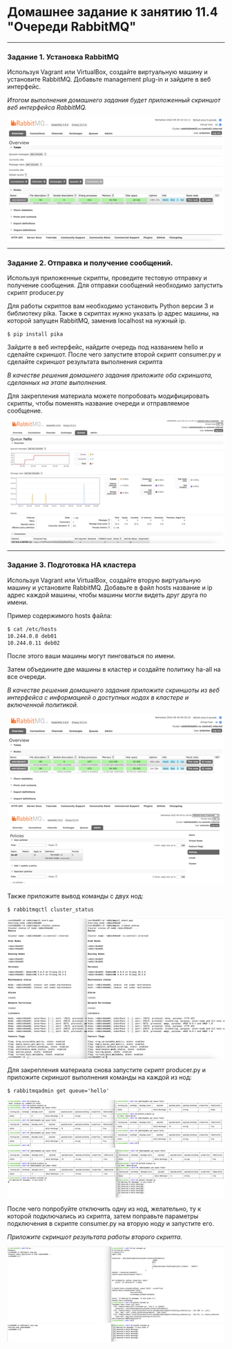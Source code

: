 # Домашнее задание к занятию 11.4 "Очереди RabbitMQ"

---

### Задание 1. Установка RabbitMQ

Используя Vagrant или VirtualBox, создайте виртуальную машину и установите RabbitMQ.
Добавьте management plug-in и зайдите в веб интерфейс.

*Итогом выполнения домашнего задания будет приложенный скриншот веб интерфейса RabbitMQ.*

![task1 screen](https://github.com/paive-media/netology_dz_11-1/blob/main/dz_db_11-4_screen1.png "RabbitMQ managment web gui")

---

### Задание 2. Отправка и получение сообщений.

Используя приложенные скрипты, проведите тестовую отправку и получение сообщения.
Для отправки сообщений необходимо запустить скрипт producer.py

Для работы скриптов вам необходимо установить Python версии 3 и библиотеку pika.
Также в скриптах нужно указать ip адрес машины, на которой запущен RabbitMQ, заменив localhost на нужный ip.

```shell script
$ pip install pika
```

Зайдите в веб интерфейс, найдите очередь под названием hello и сделайте скриншот.
После чего запустите второй скрипт consumer.py и сделайте скриншот результата выполнения скрипта

*В качестве решения домашнего задания приложите оба скриншота, сделанных на этапе выполнения.*

Для закрепления материала можете попробовать модифицировать скрипты, чтобы поменять название очереди и отправляемое сообщение.

![task1 screen](https://github.com/paive-media/netology_dz_11-1/blob/main/dz_db_11-4_screen2.png "RabbitMQ hello x2")

---

### Задание 3. Подготовка HA кластера

Используя Vagrant или VirtualBox, создайте вторую виртуальную машину и установите RabbitMQ.
Добавьте в файл hosts название и ip адрес каждой машины, чтобы машины могли видеть друг друга по имени.

Пример содержимого hosts файла:
```shell script
$ cat /etc/hosts
10.244.0.8 deb01
10.244.0.11 deb02
```
После этого ваши машины могут пинговаться по имени.

Затем объедините две машины в кластер и создайте политику ha-all на все очереди.

*В качестве решения домашнего задания приложите скриншоты из веб интерфейса с информацией о доступных нодах в кластере и включенной политикой.*

![task1 screen](https://github.com/paive-media/netology_dz_11-1/blob/main/dz_db_11-4_screen3-1.png "RabbitMQ cluster nodes")
![task1 screen](https://github.com/paive-media/netology_dz_11-1/blob/main/dz_db_11-4_screen3-2.png "RabbitMQ cluster policy")

Также приложите вывод команды с двух нод:

```shell script
$ rabbitmqctl cluster_status
```

![task1 screen](https://github.com/paive-media/netology_dz_11-1/blob/main/dz_db_11-4_screen3-3.png "RabbitMQ cluster nodes")

Для закрепления материала снова запустите скрипт producer.py и приложите скриншот выполнения команды на каждой из нод:

```shell script
$ rabbitmqadmin get queue='hello'
```
![task1 screen](https://github.com/paive-media/netology_dz_11-1/blob/main/dz_db_11-4_screen3-4.png "RabbitMQ cluster tests")
![task1 screen](https://github.com/paive-media/netology_dz_11-1/blob/main/dz_db_11-4_screen3-5.png "RabbitMQ cluster tests")

После чего попробуйте отключить одну из нод, желательно, ту к которой подключались из скрипта, затем поправьте параметры подключения в скрипте consumer.py на вторую ноду и запустите его.

*Приложите скриншот результата работы второго скрипта.*

![task1 screen](https://github.com/paive-media/netology_dz_11-1/blob/main/dz_db_11-4_screen3-6.png "RabbitMQ deb02 stop")
![task1 screen](https://github.com/paive-media/netology_dz_11-1/blob/main/dz_db_11-4_screen3-7.png "RabbitMQ deb01 fail2conn")

